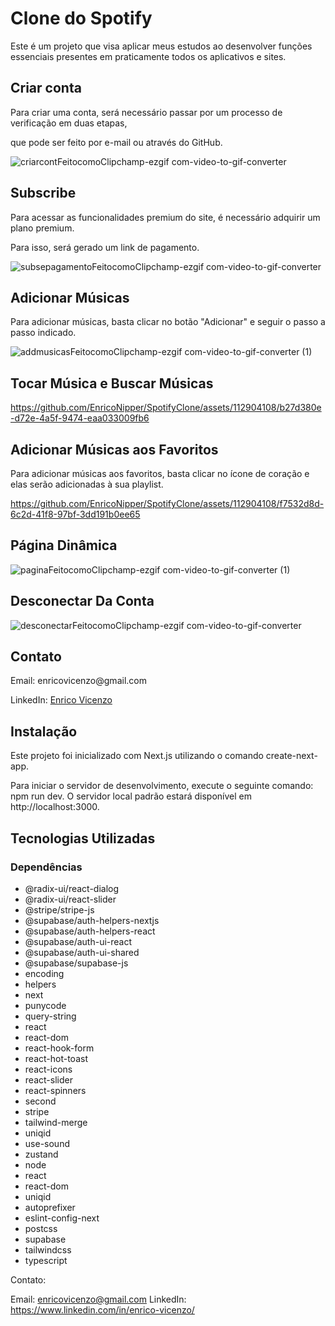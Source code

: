 <h1>Clone do Spotify</h1>

<p>Este é um projeto que visa aplicar meus estudos ao desenvolver funções essenciais presentes em praticamente todos os aplicativos e sites.</p>

<h2> Criar conta </h2>
<p>Para criar uma conta, será necessário passar por um processo de verificação em duas etapas,</p>
<p>que pode ser feito por e-mail ou através do GitHub.</p>

![criarcontFeitocomoClipchamp-ezgif com-video-to-gif-converter](https://github.com/EnricoNipper/SpotifyClone/assets/112904108/dd990d36-1f6d-4b66-b916-a0d5fda93dae)


<h2>Subscribe</h2>
<p>Para acessar as funcionalidades premium do site, é necessário adquirir um plano premium.</p>
<p> Para isso, será gerado um link de pagamento. </p>


![subsepagamentoFeitocomoClipchamp-ezgif com-video-to-gif-converter](https://github.com/EnricoNipper/SpotifyClone/assets/112904108/ffcaef1e-4038-4414-9dee-e6046b48565c)


<h2>Adicionar Músicas</h2>
<p>Para adicionar músicas, basta clicar no botão "Adicionar" e seguir o passo a passo indicado.</p>

![addmusicasFeitocomoClipchamp-ezgif com-video-to-gif-converter (1)](https://github.com/EnricoNipper/SpotifyClone/assets/112904108/66cf2fec-dffe-4fe4-9cc7-5ec0a259dc1e)

<h2>Tocar Música e Buscar Músicas</h2>

https://github.com/EnricoNipper/SpotifyClone/assets/112904108/b27d380e-d72e-4a5f-9474-eaa033009fb6

<h2> Adicionar Músicas aos Favoritos </h2>
<p>Para adicionar músicas aos favoritos, basta clicar no ícone de coração e elas serão adicionadas à sua playlist.</p>

https://github.com/EnricoNipper/SpotifyClone/assets/112904108/f7532d8d-6c2d-41f8-97bf-3dd191b0ee65

<h2>Página Dinâmica</h2>

![paginaFeitocomoClipchamp-ezgif com-video-to-gif-converter (1)](https://github.com/EnricoNipper/SpotifyClone/assets/112904108/aeecf783-5884-48fb-9ebe-85de3493e5ed)

<h2>Desconectar Da Conta </h2>

![desconectarFeitocomoClipchamp-ezgif com-video-to-gif-converter](https://github.com/EnricoNipper/SpotifyClone/assets/112904108/dc274fde-16d1-4f01-ba4b-d1eeef64563a)

<h2>Contato</h2>
<p>Email: enricovicenzo@gmail.com</p>
<p>LinkedIn: <a href="https://www.linkedin.com/in/enrico-vicenzo/">Enrico Vicenzo</a></p>

<h2>Instalação</h2>
<p>Este projeto foi inicializado com Next.js utilizando o comando create-next-app.</p>
<p>Para iniciar o servidor de desenvolvimento, execute o seguinte comando: npm run dev. O servidor local padrão estará disponível em http://localhost:3000.</p>


<h2>Tecnologias Utilizadas</h2>

<h3>Dependências</h3>
<ul>
    <li>@radix-ui/react-dialog</li>
    <li>@radix-ui/react-slider</li>
    <li>@stripe/stripe-js</li>
    <li>@supabase/auth-helpers-nextjs</li>
    <li>@supabase/auth-helpers-react</li>
    <li>@supabase/auth-ui-react</li>
    <li>@supabase/auth-ui-shared</li>
    <li>@supabase/supabase-js</li>
    <li>encoding</li>
    <li>helpers</li>
    <li>next</li>
    <li>punycode</li>
    <li>query-string</li>
    <li>react</li>
    <li>react-dom</li>
    <li>react-hook-form</li>
    <li>react-hot-toast</li>
    <li>react-icons</li>
    <li>react-slider</li>
    <li>react-spinners</li>
    <li>second</li>
    <li>stripe</li>
    <li>tailwind-merge</li>
    <li>uniqid</li>
    <li>use-sound</li>
    <li>zustand</li>
    <li>node</li>
    <li>react</li>
    <li>react-dom</li>
    <li>uniqid</li>
    <li>autoprefixer</li>
    <li>eslint-config-next</li>
    <li>postcss</li>
    <li>supabase</li>
    <li>tailwindcss</li>
    <li>typescript</li>
</ul>


Contato:

Email: enricovicenzo@gmail.com
LinkedIn: https://www.linkedin.com/in/enrico-vicenzo/

